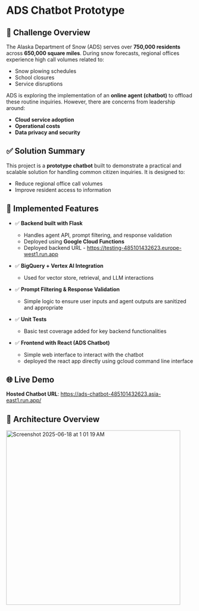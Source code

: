 # ADS Chatbot Prototype

## 🧩 Challenge Overview

The Alaska Department of Snow (ADS) serves over **750,000 residents** across **650,000 square miles**. During snow forecasts, regional offices experience high call volumes related to:

- Snow plowing schedules  
- School closures  
- Service disruptions  

ADS is exploring the implementation of an **online agent (chatbot)** to offload these routine inquiries. However, there are concerns from leadership around:

- **Cloud service adoption**
- **Operational costs**
- **Data privacy and security**

## ✅ Solution Summary

This project is a **prototype chatbot** built to demonstrate a practical and scalable solution for handling common citizen inquiries. It is designed to:

- Reduce regional office call volumes  
- Improve resident access to information  
## 🔧 Implemented Features

- ✅ **Backend built with Flask**  
  - Handles agent API, prompt filtering, and response validation
  - Deployed using **Google Cloud Functions**
  - Deployed backend URL - https://testing-485101432623.europe-west1.run.app
- ✅ **BigQuery + Vertex AI Integration**  
  - Used for vector store, retrieval, and LLM interactions

- ✅ **Prompt Filtering & Response Validation**  
  - Simple logic to ensure user inputs and agent outputs are sanitized and appropriate

- ✅ **Unit Tests**  
  - Basic test coverage added for key backend functionalities

- ✅ **Frontend with React (ADS Chatbot)**  
  - Simple web interface to interact with the chatbot
  - deployed the react app directly using gcloud command line interface

## 🌐 Live Demo

**Hosted Chatbot URL**: https://ads-chatbot-485101432623.asia-east1.run.app/ 


## 🧱 Architecture Overview
<img width="467" alt="Screenshot 2025-06-18 at 1 01 19 AM" src="https://github.com/user-attachments/assets/e549df2c-94fc-4ee9-be7e-52c2ffa152b1" />


